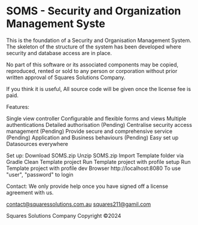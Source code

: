 # SOMS - Security and Organization Management Syste

This is the foundation of a Security and Organisation Management System. The skeleton of the structure of the system has been developed where security and database access are in place.

No part of this software or its associated components may be copied, reproduced, rented or sold to any person or corporation without prior written approval of Squares Solutions Company.

If you think it is useful, All source code will be given once the license fee is paid.

Features:

Single view controller
Configurable and flexible forms and views
Multiple authentications
Detailed authorisation (Pending)
Centralise security access management (Pending)
Provide secure and comprehensive service (Pending)
Application and Business behaviours (Pending)
Easy set up Datasources everywhere

Set up:
Download SOMS.zip
Unzip SOMS.zip
Import Template folder via Gradle
Clean Template  project
Run Template project with profile setup
Run Template project with profile dev
Browser http://localhost:8080
To use "user", "password" to login

Contact:
We only provide help once you have signed off a license agreement with us.
 
contact@squaressolutions.com.au
squares211@gamil.com


Squares Solutions Company
Copyright ©2024
